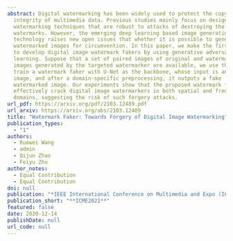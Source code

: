 ```yaml
---
abstract: Digital watermarking has been widely used to protect the copyright and
  integrity of multimedia data. Previous studies mainly focus on designing
  watermarking techniques that are robust to attacks of destroying the embedded
  watermarks. However, the emerging deep learning based image generation
  technology raises new open issues that whether it is possible to generate fake
  watermarked images for circumvention. In this paper, we make the first attempt
  to develop digital image watermark fakers by using generative adversarial
  learning. Suppose that a set of paired images of original and watermarked
  images generated by the targeted watermarker are available, we use them to
  train a watermark faker with U-Net as the backbone, whose input is an original
  image, and after a domain-specific preprocessing, it outputs a fake
  watermarked image. Our experiments show that the proposed watermark faker can
  effectively crack digital image watermarkers in both spatial and frequency
  domains, suggesting the risk of such forgery attacks.
url_pdf: https://arxiv.org/pdf/2103.12489.pdf
url_arxiv: https://arxiv.org/abs/2103.12489
title: "Watermark Faker: Towards Forgery of Digital Image Watermarking"
publication_types:
  - "1"
authors:
  - Ruowei Wang
  - admin
  - Qijun Zhao
  - Feiyu Zhu
author_notes:
  - Equal Contribution
  - Equal Contribution
doi: null
publication: "*IEEE International Conference on Multimedia and Expo (ICME) 2021*"
publication_short: "**ICME2021**"
featured: false
date: 2020-12-14
publishDate: null
url_code: null
---
```


